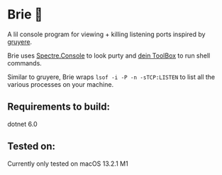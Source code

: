 # Brie 🧀
A lil console program for viewing + killing listening ports inspired by [gruyere](https://github.com/savannahostrowski/gruyere).

Brie uses [Spectre.Console](https://github.com/spectreconsole/spectre.console) to look purty and [dein ToolBox](https://github.com/deinsoftware/toolbox) to run shell commands. 

Similar to gruyere, Brie wraps `lsof -i -P -n -sTCP:LISTEN` to list all the various processes on your machine. 

## Requirements to build:
dotnet 6.0

## Tested on:
Currently only tested on macOS 13.2.1 M1
